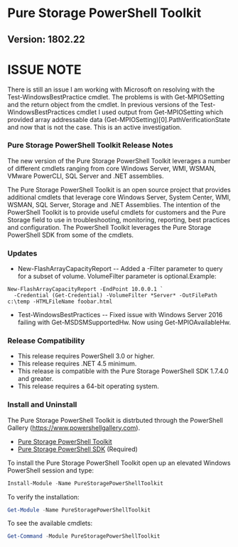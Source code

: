 # Pure Storage PowerShell Toolkit
## Version: 1802.22

# ISSUE NOTE
There is still an issue I am working with Microsoft on resolving with the Test-WindowsBestPractice cmdlet. The problems is with Get-MPIOSetting and the return object from the cmdlet. In previous versions of the Test-WindowsBestPractices cmdlet I used output from Get-MPIOSetting which provided array addressable data (Get-MPIOSetting)[0].PathVerificationState and now that is not the case. This is an active investigation. 


### Pure Storage PowerShell Toolkit Release Notes
The new version of the Pure Storage PowerShell Toolkit leverages a number of different cmdlets ranging from core Windows Server, WMI, WSMAN, VMware PowerCLI, SQL Server and .NET assemblies. 

The Pure Storage PowerShell Toolkit is an open source project that provides additional cmdlets that leverage core Windows Server, System Center, WMI, WSMAN, SQL Server, Storage and .NET Assemblies. The intention of the PowerShell Toolkit is to provide useful cmdlets for customers and the Pure Storage field to use in troubleshooting, monitoring, reporting, best practices and configuration. The PowerShell Toolkit leverages the Pure Storage PowerShell SDK from some of the cmdlets.

### Updates
* New-FlashArrayCapacityReport -- Added a -Filter parameter to query for a subset of volume. VolumeFilter parameter is optional.Example: 
```
New-FlashArrayCapacityReport -EndPoint 10.0.0.1 `
  -Credential (Get-Credential) -VolumeFilter *Server* -OutFilePath c:\temp -HTMLFileName foobar.html
```
* Test-WindowsBestPractices -- Fixed issue with Windows Server 2016 failing with Get-MSDSMSupportedHw. Now using Get-MPIOAvailableHw.

### Release Compatibility

* This release requires PowerShell 3.0 or higher.
* This release requires .NET 4.5 minimum.
* This release is compatible with the Pure Storage PowerShell SDK 1.7.4.0 and greater.
* This release requires a 64-bit operating system. 

### Install and Uninstall

The Pure Storage PowerShell Toolkit is distrbuted through the PowerShell Gallery (https://www.powershellgallery.com). 

* [Pure Storage PowerShell Toolkit](https://www.powershellgallery.com/packages/PureStoragePowerShellToolkit/)
* [Pure Storage PowerShell SDK](https://www.powershellgallery.com/packages/PureStoragePowerShellSDK/) (Required)

To install the Pure Storage PowerShell Toolkit open up an elevated Windows PowerShell session and type:

```powershell
Install-Module -Name PureStoragePowerShellToolkit
```

To verify the installation:
```powershell
Get-Module -Name PureStoragePowerShellToolkit
```

To see the available cmdlets:
```powershell
Get-Command -Module PureStoragePowerShellToolkit
```



